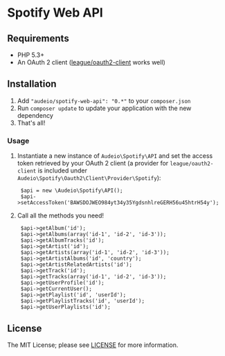 Spotify Web API
===============

## Requirements

* PHP 5.3+
* An OAuth 2 client ([league/oauth2-client](https://github.com/thephpleague/oauth2-client) works well)

## Installation

1. Add `"audeio/spotify-web-api": "0.*"` to your `composer.json`
2. Run `composer update` to update your application with the new dependency
3. That's all!

### Usage

1. Instantiate a new instance of `Audeio\Spotify\API` and set the access token retrieved by your OAuth 2 client (a provider for `league/oauth2-client` is included under `Audeio\Spotify\Oauth2\Client\Provider\Spotify`):

        $api = new \Audeio\Spotify\API();
        $api->setAccessToken('BAWSDOJWEO984yt34y35YgdsnhlreGERH56u45htrH54y');

2. Call all the methods you need!

        $api->getAlbum('id');
        $api->getAlbums(array('id-1', 'id-2', 'id-3'));
        $api->getAlbumTracks('id');
        $api->getArtist('id');
        $api->getArtists(array('id-1', 'id-2', 'id-3'));
        $api->getArtistAlbums('id', 'country');
        $api->getArtistRelatedArtists('id');
        $api->getTrack('id');
        $api->getTracks(array('id-1', 'id-2', 'id-3'));
        $api->getUserProfile('id');
        $api->getCurrentUser();
        $api->getPlaylist('id', 'userId');
        $api->getPlaylistTracks('id', 'userId');
        $api->getUserPlaylists('id');

## License
The MIT License; please see [LICENSE](LICENSE) for more information.